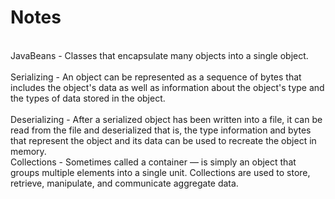 # Notes

\
JavaBeans - Classes that encapsulate many objects into a single object. \
\
Serializing - 
An object can be represented as a sequence of bytes that includes the object's data as well as information about the object's type and the types of data stored in the object. \
\
Deserializing - After a serialized object has been written into a file, it can be read from the file and deserialized that is, the type information and bytes that represent the object and its data can be used to recreate the object in memory.
\
Collections - Sometimes called a container — is simply an object that groups multiple elements into a single unit. Collections are used to store, retrieve, manipulate, and communicate aggregate data.